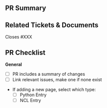 ## PR Summary

## Related Tickets & Documents
Closes #XXX

## PR Checklist
**General**
- [ ] PR includes a summary of changes
- [ ] Link relevant issues, make one if none exist
- If adding a new page, select which type:
  - [ ] Python Entry
  - [ ] NCL Entry

<!--
Thank you so much for your PR!  To help us review your contribution, please
consider the following points:

- Fork this repository and open the PR from your fork. Do not directly work on
  the NCAR/geocat-applications repository.

- The PR title should summarize the changes, for example "Create weighted pearson-r
  correlation coefficient function". Avoid non-descriptive titles such as "Addresses
  issue #229".

- The summary should provide at least 1-2 sentences describing the pull request
  in detail (Why is this change required?  What problem does it solve?) and
  link to any relevant issues.

- When merging, we prefer to use squash commits.


**PR Etiquette Reminders**
- This PR should be listed as a draft PR until you are ready to request reviewers

- After making changes in accordance with the reviews, re-request your reviewers

- Generally, don't mark conversations as resolved if you didn't open them

- Do mark conversations as resolved *if you opened them* and are satisfied with the changes/discussion.

If you need assistance with your PR, please let the GeoCAT team know by
tagging us with @NCAR/geocat. We can help if reviews are unclear, the recommended changes
seem overly demanding, you would like help in addressing a reviewer's comments,
or if you have been waiting more than a week to hear back on your PR.
-->
